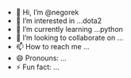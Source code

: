 - 👋 Hi, I’m @negorek
- 👀 I’m interested in ...dota2
- 🌱 I’m currently learning ...python
- 💞️ I’m looking to collaborate on ... 
- 📫 How to reach me ...
- 😄 Pronouns: ...
- ⚡ Fun fact: ...

<!---
negorek/negorek is a ✨ special ✨ repository because its `README.md` (this file) appears on your GitHub profile.
You can click the Preview link to take a look at your changes.
--->
